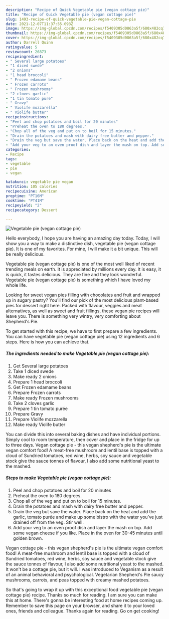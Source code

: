 ```yaml
---
description: "Recipe of Quick Vegetable pie (vegan cottage pie)"
title: "Recipe of Quick Vegetable pie (vegan cottage pie)"
slug: 1493-recipe-of-quick-vegetable-pie-vegan-cottage-pie
date: 2021-12-07T11:37:55.093Z
image: https://img-global.cpcdn.com/recipes/f5409305d0863a5f/680x482cq70/vegetable-pie-vegan-cottage-pie-recipe-main-photo.jpg
thumbnail: https://img-global.cpcdn.com/recipes/f5409305d0863a5f/680x482cq70/vegetable-pie-vegan-cottage-pie-recipe-main-photo.jpg
cover: https://img-global.cpcdn.com/recipes/f5409305d0863a5f/680x482cq70/vegetable-pie-vegan-cottage-pie-recipe-main-photo.jpg
author: Darrell Quinn
ratingvalue: 5
reviewcount: 26873
recipeingredient:
- " Several large potatoes"
- "1 diced swede"
- "2 onions"
- "1 head broccoli"
- " Frozen edamame beans"
- " Frozen carrots"
- " Frozen mushrooms"
- "2 cloves garlic"
- "1 tin tomato pure"
- " Gravy"
- " Violife mozzarella"
- " Violife butter"
recipeinstructions:
- "Peel and chop potatoes and boil for 20 minutes"
- "Preheat the oven to 180 degrees."
- "Chop all of the veg and put on to boil for 15 minutes."
- "Drain the potatoes and mash with dairy free butter and pepper."
- "Drain the veg but save the water. Place back on the heat and add the garlic, tomato purée and make up some bistro with the water you’ve just drained off from the veg. Stir well."
- "Add your veg to an oven proof dish and layer the mash on top. Add some vegan cheese if you like. Place in the oven for 30-45 minutes until golden brown."
categories:
- Recipe
tags:
- vegetable
- pie
- vegan

katakunci: vegetable pie vegan 
nutrition: 105 calories
recipecuisine: American
preptime: "PT16M"
cooktime: "PT41M"
recipeyield: "2"
recipecategory: Dessert

---
```



![Vegetable pie (vegan cottage pie)](https://img-global.cpcdn.com/recipes/f5409305d0863a5f/680x482cq70/vegetable-pie-vegan-cottage-pie-recipe-main-photo.jpg)

Hello everybody, I hope you are having an amazing day today. Today, I will show you a way to make a distinctive dish, vegetable pie (vegan cottage pie). It is one of my favorites. For mine, I will make it a bit unique. This will be really delicious.

Vegetable pie (vegan cottage pie) is one of the most well liked of recent trending meals on earth. It is appreciated by millions every day. It is easy, it is quick, it tastes delicious. They are fine and they look wonderful. Vegetable pie (vegan cottage pie) is something which I have loved my whole life.

Looking for sweet vegan pies filling with chocolates and fruit and wrapped up in sugary pastry? You&#39;ll find our pick of the most delicious plant-based pies for dessert right here. Packed with flavour, veggies and meat alternatives, as well as sweet and fruit fillings, these vegan pie recipes will leave you. There is something very wintry, very comforting about Shepherd&#39;s Pie.


To get started with this recipe, we have to first prepare a few ingredients. You can have vegetable pie (vegan cottage pie) using 12 ingredients and 6 steps. Here is how you can achieve that.

<!--inarticleads1-->

##### The ingredients needed to make Vegetable pie (vegan cottage pie):

1. Get  Several large potatoes
1. Take 1 diced swede
1. Make ready 2 onions
1. Prepare 1 head broccoli
1. Get  Frozen edamame beans
1. Prepare  Frozen carrots
1. Make ready  Frozen mushrooms
1. Take 2 cloves garlic
1. Prepare 1 tin tomato purée
1. Prepare  Gravy
1. Prepare  Violife mozzarella
1. Make ready  Violife butter


You can divide this into several baking dishes and have individual portions. Simply cool to room temperature, then cover and place in the fridge for up to three days. Vegan cottage pie - this vegan shepherd&#39;s pie is the ultimate vegan comfort food! A meat-free mushroom and lentil base is topped with a cloud of Sundried tomatoes, red wine, herbs, soy sauce and vegetable stock give the sauce tonnes of flavour, I also add some nutritional yeast to the mashed. 

<!--inarticleads2-->

##### Steps to make Vegetable pie (vegan cottage pie):

1. Peel and chop potatoes and boil for 20 minutes
1. Preheat the oven to 180 degrees.
1. Chop all of the veg and put on to boil for 15 minutes.
1. Drain the potatoes and mash with dairy free butter and pepper.
1. Drain the veg but save the water. Place back on the heat and add the garlic, tomato purée and make up some bistro with the water you’ve just drained off from the veg. Stir well.
1. Add your veg to an oven proof dish and layer the mash on top. Add some vegan cheese if you like. Place in the oven for 30-45 minutes until golden brown.


Vegan cottage pie - this vegan shepherd&#39;s pie is the ultimate vegan comfort food! A meat-free mushroom and lentil base is topped with a cloud of Sundried tomatoes, red wine, herbs, soy sauce and vegetable stock give the sauce tonnes of flavour, I also add some nutritional yeast to the mashed. It won&#39;t be a cottage pie, but it will. I was introduced to Veganism as a result of an animal behavioral and psychological. Vegetarian Shepherd&#39;s Pie saucy mushrooms, carrots, and peas topped with creamy mashed potatoes. 

So that's going to wrap it up with this exceptional food vegetable pie (vegan cottage pie) recipe. Thanks so much for reading. I am sure you can make this at home. There's gonna be interesting food at home recipes coming up. Remember to save this page on your browser, and share it to your loved ones, friends and colleague. Thanks again for reading. Go on get cooking!
